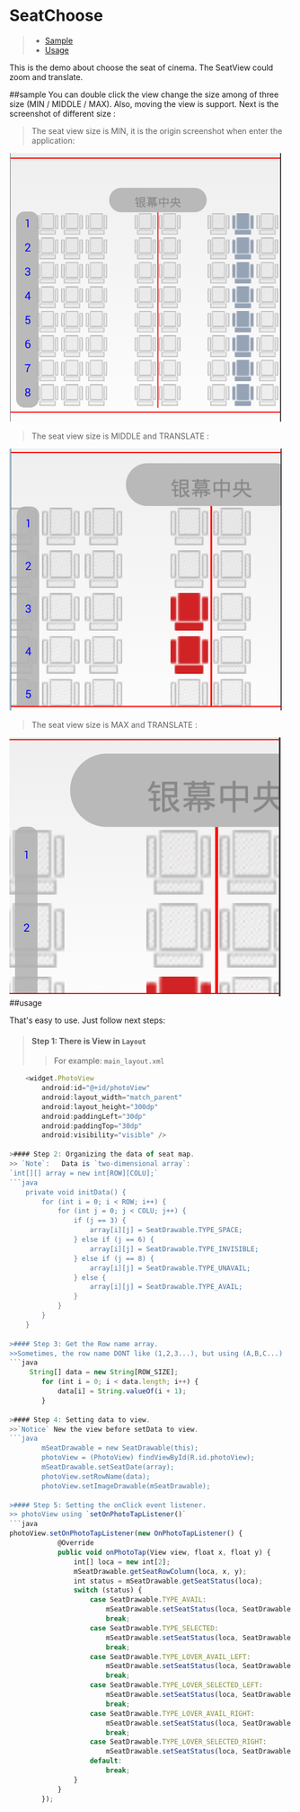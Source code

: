 # SeatChoose
>- [Sample](#sample)
>- [Usage](#usage)

This is the demo about choose the seat of cinema. The SeatView could zoom and translate.

##sample
You can double click the view change the size among of three size (MIN / MIDDLE / MAX).
Also, moving the view is support. Next is the screenshot of different size :

>The seat view size is MIN, it is the origin screenshot when enter the application:

![](https://github.com/Yangmxi/SeatChoose/raw/master/ImageCache/seatMin.png) 

>The seat view size is MIDDLE and TRANSLATE :

![](https://github.com/Yangmxi/SeatChoose/raw/master/ImageCache/seatMidTrans.png) 

>The seat view size is MAX and TRANSLATE :

![](https://github.com/Yangmxi/SeatChoose/raw/master/ImageCache/seatMaxTrans.png) 
##usage

That's easy to use. Just follow next steps:

>#### Step 1: There is View in `Layout` 
>> For example: `main_layout.xml`
```javascript
    <widget.PhotoView
        android:id="@+id/photoView"
        android:layout_width="match_parent"
        android:layout_height="300dp"
        android:paddingLeft="30dp"
        android:paddingTop="30dp"
        android:visibility="visible" />

>#### Step 2: Organizing the data of seat map. 
>> `Note`:   Data is `two-dimensional array`:
`int[][] array = new int[ROW][COLU];`
```java
    private void initData() {
        for (int i = 0; i < ROW; i++) {
            for (int j = 0; j < COLU; j++) {
                if (j == 3) {
                    array[i][j] = SeatDrawable.TYPE_SPACE;
                } else if (j == 6) {
                    array[i][j] = SeatDrawable.TYPE_INVISIBLE;
                } else if (j == 8) {
                    array[i][j] = SeatDrawable.TYPE_UNAVAIL;
                } else {
                    array[i][j] = SeatDrawable.TYPE_AVAIL;
                }
            }
        }
    }

>#### Step 3: Get the Row name array. 
>>Sometimes, the row name DONT like (1,2,3...), but using (A,B,C...) 
```java
     String[] data = new String[ROW_SIZE];
        for (int i = 0; i < data.length; i++) {
            data[i] = String.valueOf(i + 1);
        }

>#### Step 4: Setting data to view.
>>`Notice` New the view before setData to view.
```java
        mSeatDrawable = new SeatDrawable(this);
        photoView = (PhotoView) findViewById(R.id.photoView);
        mSeatDrawable.setSeatDate(array);
        photoView.setRowName(data);
        photoView.setImageDrawable(mSeatDrawable);

>#### Step 5: Setting the onClick event listener.
>> photoView using `setOnPhotoTapListener()`
```java
photoView.setOnPhotoTapListener(new OnPhotoTapListener() {
            @Override
            public void onPhotoTap(View view, float x, float y) {
                int[] loca = new int[2];
                mSeatDrawable.getSeatRowColumn(loca, x, y);
                int status = mSeatDrawable.getSeatStatus(loca);
                switch (status) {
                    case SeatDrawable.TYPE_AVAIL:
                        mSeatDrawable.setSeatStatus(loca, SeatDrawable.TYPE_SELECTED, false);
                        break;
                    case SeatDrawable.TYPE_SELECTED:
                        mSeatDrawable.setSeatStatus(loca, SeatDrawable.TYPE_AVAIL, false);
                        break;
                    case SeatDrawable.TYPE_LOVER_AVAIL_LEFT:
                        mSeatDrawable.setSeatStatus(loca, SeatDrawable.TYPE_LOVER_SELECTED_LEFT, true);
                        break;
                    case SeatDrawable.TYPE_LOVER_SELECTED_LEFT:
                        mSeatDrawable.setSeatStatus(loca, SeatDrawable.TYPE_LOVER_AVAIL_LEFT, true);
                        break;
                    case SeatDrawable.TYPE_LOVER_AVAIL_RIGHT:
                        mSeatDrawable.setSeatStatus(loca, SeatDrawable.TYPE_LOVER_SELECTED_RIGHT, true);
                        break;
                    case SeatDrawable.TYPE_LOVER_SELECTED_RIGHT:
                        mSeatDrawable.setSeatStatus(loca, SeatDrawable.TYPE_LOVER_AVAIL_RIGHT, true);
                    default:
                        break;
                }
            }
        });

